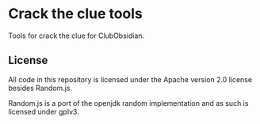 # Crack the clue tools

Tools for crack the clue for ClubObsidian.

## License 

All code in this repository is licensed under the
Apache version 2.0 license besides Random.js.

Random.js is a port of the openjdk random implementation
and as such is licensed under gplv3.